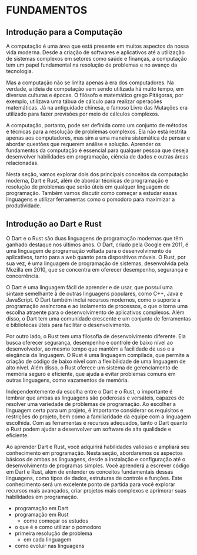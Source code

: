 # FUNDAMENTOS

## Introdução para a Computação

A computação é uma área que está presente em muitos aspectos da nossa vida moderna. Desde a criação de softwares e aplicativos até a utilização de sistemas complexos em setores como saúde e finanças, a computação tem um papel fundamental na resolução de problemas e no avanço da tecnologia.

Mas a computação não se limita apenas à era dos computadores. Na verdade, a ideia de computação vem sendo utilizada há muito tempo, em diversas culturas e épocas. O filósofo e matemático grego Pitágoras, por exemplo, utilizava uma tábua de cálculo para realizar operações matemáticas. Já na antiguidade chinesa, o famoso Livro das Mutações era utilizado para fazer previsões por meio de cálculos complexos.

A computação, portanto, pode ser definida como um conjunto de métodos e técnicas para a resolução de problemas complexos. Ela não está restrita apenas aos computadores, mas sim a uma maneira sistemática de pensar e abordar questões que requerem análise e solução. Aprender os fundamentos da computação é essencial para qualquer pessoa que deseja desenvolver habilidades em programação, ciência de dados e outras áreas relacionadas.

Nesta seção, vamos explorar dois dos principais conceitos da computação moderna, Dart e Rust, além de abordar técnicas de programação e resolução de problemas que serão úteis em qualquer linguagem de programação. Também vamos discutir como começar a estudar essas linguagens e utilizar ferramentas como o pomodoro para maximizar a produtividade.

## Introdução ao Dart e Rust

O Dart e o Rust são duas linguagens de programação modernas que têm ganhado destaque nos últimos anos. O Dart, criado pela Google em 2011, é uma linguagem de programação voltada para o desenvolvimento de aplicativos, tanto para a web quanto para dispositivos móveis. O Rust, por sua vez, é uma linguagem de programação de sistemas, desenvolvida pela Mozilla em 2010, que se concentra em oferecer desempenho, segurança e concorrência.

O Dart é uma linguagem fácil de aprender e de usar, que possui uma sintaxe semelhante à de outras linguagens populares, como C++, Java e JavaScript. O Dart também inclui recursos modernos, como o suporte a programação assíncrona e ao isolamento de processos, o que o torna uma escolha atraente para o desenvolvimento de aplicativos complexos. Além disso, o Dart tem uma comunidade crescente e um conjunto de ferramentas e bibliotecas úteis para facilitar o desenvolvimento.

Por outro lado, o Rust tem uma filosofia de desenvolvimento diferente. Ela busca oferecer segurança, desempenho e controle de baixo nível ao desenvolvedor, ao mesmo tempo que mantém a facilidade de uso e a elegância da linguagem. O Rust é uma linguagem compilada, que permite a criação de código de baixo nível com a flexibilidade de uma linguagem de alto nível. Além disso, o Rust oferece um sistema de gerenciamento de memória seguro e eficiente, que ajuda a evitar problemas comuns em outras linguagens, como vazamentos de memória.

Independentemente da escolha entre o Dart e o Rust, o importante é lembrar que ambas as linguagens são poderosas e versáteis, capazes de resolver uma variedade de problemas de programação. Ao escolher a linguagem certa para um projeto, é importante considerar os requisitos e restrições do projeto, bem como a familiaridade da equipe com a linguagem escolhida. Com as ferramentas e recursos adequados, tanto o Dart quanto o Rust podem ajudar a desenvolver um software de alta qualidade e eficiente.

Ao aprender Dart e Rust, você adquirirá habilidades valiosas e ampliará seu conhecimento em programação. Nesta seção, abordaremos os aspectos básicos de ambas as linguagens, desde a instalação e configuração até o desenvolvimento de programas simples. Você aprenderá a escrever código em Dart e Rust, além de entender os conceitos fundamentais dessas linguagens, como tipos de dados, estruturas de controle e funções. Este conhecimento será um excelente ponto de partida para você explorar recursos mais avançados, criar projetos mais complexos e aprimorar suas habilidades em programação.

- programação em Dart
- programação em Rust
  - como começar os estudos
- o que é e como utilizar o pomodoro
- primeira resolução de problema
  - em cada linguagem
- como evoluir nas linguagens
